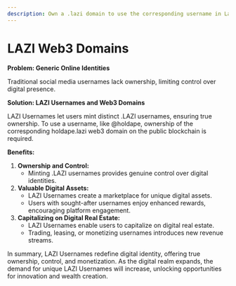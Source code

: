 ```yaml
---
description: Own a .lazi domain to use the corresponding username in Lazi Social
---
```


# LAZI Web3 Domains

**Problem: Generic Online Identities**

Traditional social media usernames lack ownership, limiting control over digital presence.

**Solution: LAZI Usernames and Web3 Domains**

LAZI Usernames let users mint distinct .LAZI usernames, ensuring true ownership. To use a username, like @holdape, ownership of the corresponding holdape.lazi web3 domain on the public blockchain is required.

**Benefits:**

1. **Ownership and Control:**
   * Minting .LAZI usernames provides genuine control over digital identities.
2. **Valuable Digital Assets:**
   * LAZI Usernames create a marketplace for unique digital assets.
   * Users with sought-after usernames enjoy enhanced rewards, encouraging platform engagement.
3. **Capitalizing on Digital Real Estate:**
   * LAZI Usernames enable users to capitalize on digital real estate.
   * Trading, leasing, or monetizing usernames introduces new revenue streams.

In summary, LAZI Usernames redefine digital identity, offering true ownership, control, and monetization. As the digital realm expands, the demand for unique LAZI Usernames will increase, unlocking opportunities for innovation and wealth creation.

